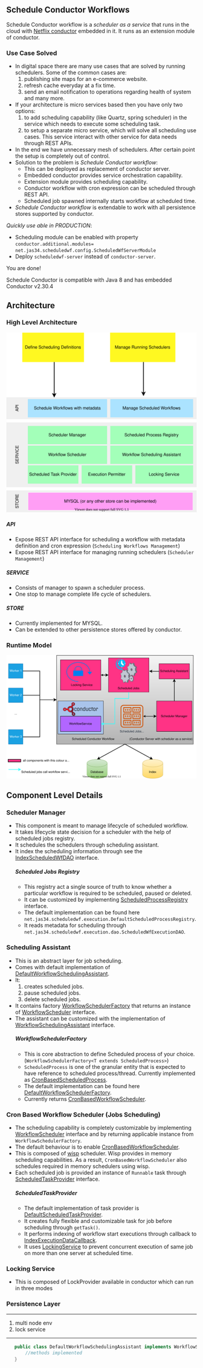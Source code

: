 ## Schedule Conductor Workflows
Schedule Conductor workflow is a _scheduler as a service_ that runs in the cloud with [Netflix conductor](https://github.com/Netflix/conductor)
embedded in it. It runs as an extension module of conductor.

### Use Case Solved
- In digital space there are many use cases that are solved by running schedulers. Some of the common cases are:
	1. publishing site maps for an e-commerce website.
	2. refresh cache everyday at a fix time.
	3. send an email notification to operations regarding health of system and many more.
- If your architecture is micro services based then you have only two options:
	1. to add scheduling capability (like Quartz, spring scheduler) in the service which needs to execute some scheduling task.
	2. to setup a separate micro service, which will solve all scheduling use cases. This service interact with other service for data needs through REST APIs.
- In the end we have unnecessary mesh of schedulers. After certain point the setup is completely out of control.
- Solution to the problem is _Schedule Conductor workflow_:
	- This can be deployed as replacement of conductor server.
	- Embedded conductor provides service orchestration capability.
	- Extension module provides scheduling capability.
	- Conductor workflow with cron expression can be scheduled through REST API.
	- Scheduled job spawned internally starts workflow at scheduled time.
- _Schedule Conductor workflow_ is extendable to work with all persistence stores supported by conductor.

*Quickly use able in _PRODUCTION_*:
- Scheduling module can be enabled with property `conductor.additional.modules= net.jas34.scheduledwf.config.ScheduledWfServerModule` 
- Deploy `scheduledwf-server` instead of `conductor-server`. 

You are done!

Schedule Conductor is compatible with Java 8 and has embedded Conductor v2.30.4


Architecture 
---------
### High Level Architecture

![Scheduled Conductor](docs/img/scheduled-wf-architecture.svg)

##### API
- Expose REST API interface for scheduling a workflow with metadata definition and cron expression (`Scheduling Workflows Management`)
- Expose REST API interface for managing running schedulers (`Scheduler Management`) 

##### SERVICE
- Consists of manager to spawn a scheduler process.
- One stop to manage complete life cycle of schedulers.

##### STORE
- Currently implemented for MYSQL.
- Can be extended to other persistence stores offered by conductor.

### Runtime Model

![Scheduled Conductor](docs/img/scheduled-wf-runtime-model.svg)
 
Component Level Details
----------------

### Scheduler Manager
- This component is meant to manage lifecycle of scheduled workflow.
- It takes lifecycle state decision for a scheduler with the help of scheduled jobs registry.
- It schedules the schedulers through scheduling assistant.
- It index the scheduling information through see the [IndexScheduledWfDAO](scheduledwf-core/src/main/java/net/jas34/scheduledwf/dao/IndexScheduledWfDAO.java) interface.
	##### Scheduled Jobs Registry
	- This registry act a single source of truth to know whether a particular workflow is required to be scheduled, 
	paused or deleted.
	- It can be customized by implementing [ScheduledProcessRegistry](scheduledwf-core/src/main/java/net/jas34/scheduledwf/execution/ScheduledProcessRegistry.java) interface.
	- The default implementation can be found here `net.jas34.scheduledwf.execution.DefaultScheduledProcessRegistry`.
	- It reads metadata for scheduling through `net.jas34.scheduledwf.execution.dao.ScheduledWfExecutionDAO`.

### Scheduling Assistant
- This is an abstract layer for job scheduling.
- Comes with default implementation of [DefaultWorkflowSchedulingAssistant](scheduledwf-core/src/main/java/net/jas34/scheduledwf/execution/DefaultWorkflowSchedulingAssistant.java).
- It:	
	1. creates scheduled jobs.
	2. pause scheduled jobs.
	3. delete scheduled jobs.
- It contains factory [WorkflowSchedulerFactory](scheduledwf-core/src/main/java/net/jas34/scheduledwf/scheduler/WorkflowSchedulerFactory.java) that returns an instance of [WorkflowScheduler](scheduledwf-core/src/main/java/net/jas34/scheduledwf/scheduler/WorkflowScheduler.java) interface.
- The assistant can be customized with the implementation of [WorkflowSchedulingAssistant](scheduledwf-core/src/main/java/net/jas34/scheduledwf/execution/WorkflowSchedulingAssistant.java) interface.
	##### WorkflowSchedulerFactory
	- This is core abstraction to define Scheduled process of your choice. (`WorkflowSchedulerFactory<T extends ScheduledProcess>`)
	- `ScheduledProcess` is one of the granular entity that is expected to have reference to scheduled process/thread. Currently implemented as [CronBasedScheduledProcess](scheduledwf-core/src/main/java/net/jas34/scheduledwf/scheduler/CronBasedScheduledProcess.java).
	- The default implementation can be found here [DefaultWorkflowSchedulerFactory](scheduledwf-core/src/main/java/net/jas34/scheduledwf/scheduler/DefaultWorkflowSchedulerFactory.java).
	- Currently returns [CronBasedWorkflowScheduler](scheduledwf-core/src/main/java/net/jas34/scheduledwf/scheduler/CronBasedWorkflowScheduler.java). 

### Cron Based Workflow Scheduler (Jobs Scheduling)
- The scheduling capability is completely customizable by implementing [WorkflowScheduler](scheduledwf-core/src/main/java/net/jas34/scheduledwf/scheduler/WorkflowScheduler.java) interface and by returning applicable instance from `WorkflowSchedulerFactory`.
- The default behaviour is to enable [CronBasedWorkflowScheduler](scheduledwf-core/src/main/java/net/jas34/scheduledwf/scheduler/CronBasedWorkflowScheduler.java).
- This is composed of [wisp](https://github.com/Coreoz/Wisp) scheduler. Wisp provides in memory scheduling capabilities. As a result, `CronBasedWorkflowScheduler` also schedules required in memory schedulers using wisp.
- Each scheduled job is provided an instance of `Runnable` task through [ScheduledTaskProvider](scheduledwf-core/src/main/java/net/jas34/scheduledwf/scheduler/ScheduledTaskProvider.java) interface. 
	##### ScheduledTaskProvider
	- The default implementation of task provider is [DefaultScheduledTaskProvider](scheduledwf-core/src/main/java/net/jas34/scheduledwf/scheduler/DefaultScheduledTaskProvider.java).
	- It creates fully flexible and customizable task for job before scheduling through `getTask()`.
	- It performs indexing of workflow start executions through callback to [IndexExecutionDataCallback](scheduledwf-core/src/main/java/net/jas34/scheduledwf/scheduler/IndexExecutionDataCallback.java). 
	- It uses [LockingService](scheduledwf-core/src/main/java/net/jas34/scheduledwf/concurrent/LockingService.java) 
	to prevent concurrent execution of same job on more than one server at scheduled time. 

### Locking Service
- This is composed of LockProvider available in conductor which can run in three modes

### Persistence Layer

----
1. multi node env
2. lock service

---
 	

 
 ```java
 	public class DefaultWorkflowSchedulingAssistant implements WorkflowSchedulingAssistant {
 		//methods implemented
 	}
